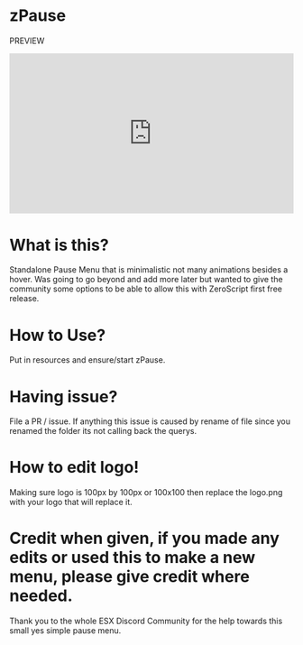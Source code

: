 # zPause
PREVIEW 
<div style="width: 100%; height: 0px; position: relative; padding-bottom: 56.250%;"><iframe src="https://streamable.com/e/8q3ir6" frameborder="0" width="100%" height="100%" allowfullscreen style="width: 100%; height: 100%; position: absolute;"></iframe></div>

# What is this?

Standalone Pause Menu that is minimalistic not many animations besides a hover. Was going to go beyond and add more later but wanted to give the community some options to be able to allow this with ZeroScript first free release. 

# How to Use?

   Put in resources and ensure/start zPause. 
   
# Having issue?

  File a PR / issue. If anything this issue is caused by rename of file since you renamed the folder its not calling back the querys. 
  
  
# How to edit logo! 

 Making sure logo is 100px by 100px or 100x100 then replace the logo.png with your logo that will replace it. 
 
 # Credit when given, if you made any edits or used this to make a new menu, please give credit where needed.
 
 
 Thank you to the whole ESX Discord Community for the help towards this small yes simple pause menu. 
